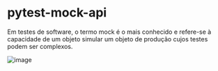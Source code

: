 # pytest-mock-api
Em testes de software, o termo mock é o mais conhecido e  refere-se à capacidade de um objeto simular um objeto de produção cujos testes podem ser complexos. 

![image](https://github.com/richard-rt/pytest-mock-api/assets/104276337/b5963ff1-c4a3-4572-8473-476c50eb2189)
